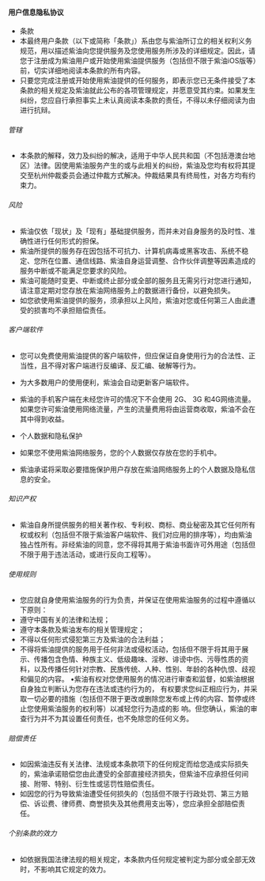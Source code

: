 #### 用户信息隐私协议
- 条款
- 本最终用户条款（以下或简称「条款」）系由您与紫油所订立的相关权利义务规范，用以描述紫油向您提供服务及您使用服务所涉及的详细规定。因此，请您于注册成为紫油用户或开始使用紫油提供服务（包括但不限于紫油iOS版等）前，切实详细地阅读本条款的所有内容。
- 只要您完成注册或开始使用紫油提供的任何服务，即表示您已无条件接受了本条款的相关规定及紫油就此公布的各项管理规定，并愿意受其约束。如果发生纠纷，您应自行承担事实上未认真阅读本条款的责任，不得以未仔细阅读为由进行抗辩。

###### 管辖
- 本条款的解释，效力及纠纷的解决，适用于中华人民共和国（不包括港澳台地区）法律。因使用紫油服务产生的或与此相关的纠纷，紫油及您均有权将其提交至杭州仲裁委员会通过仲裁方式解决。仲裁结果具有终局性，对各方均有约束力。

###### 风险
- 紫油仅依「现状」及「现有」基础提供服务，而并未对自身服务的及时性、准确性进行任何形式的担保。
- 紫油所提供的服务存在因包括不可抗力、计算机病毒或黑客攻击、系统不稳定、您所在位置、通信线路、紫油自身运营调整、合作伙伴调整等因素造成的服务中断或不能满足您要求的风险。
- 紫油可能随时变更、中断或终止部分或全部的服务且无需另行对您进行通知，请注意定期对您存放在紫油网络服务上的数据进行备份，以避免损失。
- 如您欲使用紫油提供的服务，须承担以上风险，紫油对您或任何第三人由此遭受的损害均不承担赔偿责任。


###### 客户端软件
- 您可以免费使用紫油提供的客户端软件，但应保证自身使用行为的合法性、正当性，且不得对客户端进行反编译、反汇编、破解等行为。
- 为大多数用户的使用便利，紫油会自动更新客户端软件。
- 紫油的手机客户端在未经您许可的情况下不会使用 2G、 3G 和4G网络流量。如果您许可紫油使用网络流量，产生的流量费用将由运营商收取，紫油不会在其中得到收益。

- 个人数据和隐私保护
- 如果您不使用紫油网络服务，您的个人数据仅存放在您的手机中。
- 紫油承诺将采取必要措施保护用户存放在紫油网络服务上的个人数据及隐私信息的安全。

###### 知识产权
- 紫油自身所提供服务的相关著作权、专利权、商标、商业秘密及其它任何所有权或权利（包括但不限于紫油客户端软件、我们对应用的排序等），均由紫油独占性所有。非经紫油的同意，您不得将其用于紫油书面许可外用途（包括但不限于用于违法活动，或进行反向工程等）。

###### 使用规则
- 您应就自身使用紫油服务的行为负责，并保证在使用紫油服务的过程中遵循以下原则：
 - 遵守中国有关的法律和法规；
 - 遵守本条款及紫油发布的相关管理规定；
 - 不得以任何形式侵犯第三方及紫油的合法利益；
 - 不得将紫油提供的服务用于任何非法或侵权活动，包括但不限于将其用于展示、传播包含色情、种族主义、低级趣味、淫秽、诽谤中伤、污辱性质的资料，以及传播任何针对宗教、民族传统、人种、性别、年龄的各种仇恨、歧视和偏见的内容。
•紫油有权对您使用服务的情况进行审查和监督，如紫油根据自身独立判断认为您存在违法或违约行为的， 有权要求您纠正相应行为，并采取一切必要的措施（包括但不限于更改或删除您发布或上传的内容、暂停或终止您使用紫油服务的权利等）以减轻您行为造成的影 响。但您确认，紫油的审查行为并不为其设置任何责任，也不免除您的任何义务。

###### 赔偿责任
- 如因紫油违反有关法律、法规或本条款项下的任何规定而给您造成实际损失的，紫油承诺赔偿您由此遭受的全部直接经济损失，但紫油不应承担任何间接、附带、特别、衍生性或惩罚性赔偿责任。
- 如因您的行为导致紫油遭受任何损失的（包括但不限于行政处罚、第三方赔偿、诉讼费、律师费、商誉损失及其他费用支出等），您应承担全部赔偿责任。

###### 个别条款的效力
- 如依据我国法律法规的相关规定，本条款内任何规定被判定为部分或全部无效时，不影响其它规定的效力。